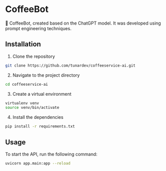 # CoffeeBot

🤖 CoffeeBot, created based on the ChatGPT model. It was developed using prompt engineering techniques.

## Installation

1. Clone the repository

```bash
git clone https://github.com/tunardev/coffeeservice-ai.git
```

2. Navigate to the project directory

```bash
cd coffeeservice-ai
```

3. Create a virtual environment

```bash
virtualenv venv
source venv/bin/activate
```

4. Install the dependencies

```bash
pip install -r requirements.txt
```

## Usage

To start the API, run the following command:

```bash
uvicorn app.main:app --reload
```

